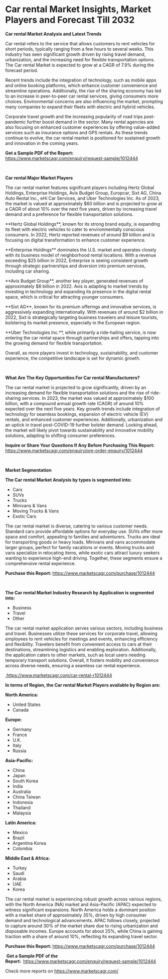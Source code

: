<p><h1>Car rental Market Insights, Market Players and Forecast Till 2032</h1></p><p><strong>Car rental Market Analysis and Latest Trends</strong></p>
<p><p>Car rental refers to the service that allows customers to rent vehicles for short periods, typically ranging from a few hours to several weeks. This industry has seen significant growth driven by rising travel demand, urbanization, and the increasing need for flexible transportation options. The Car rental Market is expected to grow at a CAGR of 7.9% during the forecast period. </p><p>Recent trends include the integration of technology, such as mobile apps and online booking platforms, which enhance customer convenience and streamline operations. Additionally, the rise of the sharing economy has led to an increase in peer-to-peer car rental services, giving consumers more choices. Environmental concerns are also influencing the market, prompting many companies to expand their fleets with electric and hybrid vehicles. </p><p>Corporate travel growth and the increasing popularity of road trips post-pandemic further boost demand in the sector. Many rental agencies are also focusing on enhanced customer experiences by offering value-added services such as insurance options and GPS rentals. As these trends continue to evolve, the car rental market is positioned for sustained growth and innovation in the coming years.</p></p>
<p><strong>Get a Sample PDF of the Report:&nbsp;</strong> <a href="https://www.marketscagr.com/enquiry/request-sample/1012444?utm_campaign=2677&utm_medium=2&utm_source=Github&utm_content=ia&utm_term=06032025&utm_id=car-rental">https://www.marketscagr.com/enquiry/request-sample/1012444</a></p>
<p>&nbsp;</p>
<p><strong>Car rental Major Market Players</strong></p>
<p><p>The car rental market features significant players including Hertz Global Holdings, Enterprise Holdings, Avis Budget Group, Europcar, Sixt AG, China Auto Rental Inc., eHi Car Services, and Uber Technologies Inc. As of 2023, the market is valued at approximately $60 billion and is projected to grow at a CAGR of about 10% over the next five years, driven by increasing travel demand and a preference for flexible transportation solutions.</p><p>**Hertz Global Holdings**, known for its strong brand equity, is expanding its fleet with electric vehicles to cater to environmentally conscious consumers. In 2022, Hertz reported revenues of around $9 billion and is focusing on digital transformation to enhance customer experience.</p><p>**Enterprise Holdings** dominates the U.S. market and operates closely with its business model of neighborhood rental locations. With a revenue exceeding $25 billion in 2022, Enterprise is seeing consistent growth through strategic partnerships and diversion into premium services, including car sharing.</p><p>**Avis Budget Group**, another key player, generated revenues of approximately $8 billion in 2022. Avis is adapting to market trends by investing in technology and expanding its presence in the digital rental space, which is critical for attracting younger consumers.</p><p>**Sixt AG**, known for its premium offerings and innovative services, is aggressively expanding internationally. With revenues of around $2 billion in 2022, Sixt is strategically targeting business travelers and leisure tourists, bolstering its market presence, especially in the European region.</p><p>**Uber Technologies Inc.**, while primarily a ride-hailing service, is now entering the car rental space through partnerships and offers, tapping into the growing demand for flexible transportation.</p><p>Overall, as more players invest in technology, sustainability, and customer experience, the competitive landscape is set for dynamic growth.</p></p>
<p>&nbsp;</p>
<p><strong>What Are The Key Opportunities For Car rental Manufacturers?</strong></p>
<p><p>The car rental market is projected to grow significantly, driven by an increasing demand for flexible transportation solutions and the rise of ride-sharing services. In 2023, the market was valued at approximately $100 billion, with a compound annual growth rate (CAGR) of around 10% expected over the next five years. Key growth trends include integration of technology for seamless bookings, expansion of electric vehicle (EV) rentals, and enhanced customer experiences. Additionally, urbanization and an uptick in travel post-COVID-19 further bolster demand. Looking ahead, the market will likely pivot towards sustainability and innovative mobility solutions, adapting to shifting consumer preferences.</p></p>
<p><strong>Inquire or Share Your Questions If Any Before Purchasing This Report:</strong> <a href="https://www.marketscagr.com/enquiry/pre-order-enquiry/1012444?utm_campaign=2677&utm_medium=2&utm_source=Github&utm_content=ia&utm_term=06032025&utm_id=car-rental">https://www.marketscagr.com/enquiry/pre-order-enquiry/1012444</a></p>
<p>&nbsp;</p>
<p><strong>Market Segmentation</strong></p>
<p><strong>The Car rental Market Analysis by types is segmented into:</strong></p>
<p><ul><li>Cars</li><li>SUVs</li><li>Trucks</li><li>Minivans & Vans</li><li>Moving Trucks & Vans</li><li>Exotic Cars</li></ul></p>
<p><p>The car rental market is diverse, catering to various customer needs. Standard cars provide affordable options for everyday use. SUVs offer more space and comfort, appealing to families and adventurers. Trucks are ideal for transporting goods or heavy loads. Minivans and vans accommodate larger groups, perfect for family vacations or events. Moving trucks and vans specialize in relocating items, while exotic cars attract luxury seekers wanting to experience high-end driving. Together, these segments ensure a comprehensive rental experience.</p></p>
<p><strong>Purchase this Report:&nbsp;</strong><a href="https://www.marketscagr.com/purchase/1012444?utm_campaign=2677&utm_medium=2&utm_source=Github&utm_content=ia&utm_term=06032025&utm_id=car-rental">https://www.marketscagr.com/purchase/1012444</a></p>
<p>&nbsp;</p>
<p><strong>The Car rental Market Industry Research by Application is segmented into:</strong></p>
<p><ul><li>Business</li><li>Travel</li><li>Other</li></ul></p>
<p><p>The car rental market application serves various sectors, including business and travel. Businesses utilize these services for corporate travel, allowing employees to rent vehicles for meetings and events, enhancing efficiency and flexibility. Travelers benefit from convenient access to cars at their destinations, streamlining logistics and enabling exploration. Additionally, the application caters to other markets, such as local users needing temporary transport solutions. Overall, it fosters mobility and convenience across diverse needs, ensuring a seamless car rental experience.</p></p>
<p><a href="https://www.marketscagr.com/car-rental-r1012444?utm_campaign=2677&utm_medium=2&utm_source=Github&utm_content=ia&utm_term=06032025&utm_id=car-rental">&nbsp;https://www.marketscagr.com/car-rental-r1012444</a></p>
<p><strong>In terms of Region, the Car rental Market Players available by Region are:</strong></p>
<p>
    <p> <strong> North America: </strong>
        <ul>
            <li>United States</li>
            <li>Canada</li>
        </ul>
        </p> 
    <p> <strong> Europe: </strong>
        <ul>
            <li>Germany</li>
            <li>France</li>
            <li>U.K.</li>
            <li>Italy</li>
            <li>Russia</li>
        </ul>
        </p> 
    <p> <strong> Asia-Pacific: </strong>
        <ul>
            <li>China</li>
            <li>Japan</li>
            <li>South Korea</li>
            <li>India</li>
            <li>Australia</li>
            <li>China Taiwan</li>
            <li>Indonesia</li>
            <li>Thailand</li>
            <li>Malaysia</li>
        </ul>
        </p> 
    <p> <strong> Latin America: </strong>
        <ul>
            <li>Mexico</li>
            <li>Brazil</li>
            <li>Argentina Korea</li>
            <li>Colombia</li>
        </ul>
        </p> 
    <p> <strong> Middle East & Africa: </strong>
        <ul>
            <li>Turkey</li>
            <li>Saudi</li>
            <li>Arabia</li>
            <li>UAE</li>
            <li>Korea</li>
        </ul>
    </p>
    </p>
<p><p>The car rental market is experiencing robust growth across various regions, with the North America (NA) market and Asia-Pacific (APAC) expected to witness significant expansions. North America holds a dominant position with a market share of approximately 35%, driven by high consumer demand and technological advancements. APAC follows closely, projected to capture around 30% of the market share due to rising urbanization and disposable incomes. Europe accounts for about 25%, while China is gaining traction with a share of around 10%, reflecting its expanding travel sector.</p></p>
<p><strong>Purchase this Report: </strong><a href="https://www.marketscagr.com/purchase/1012444?utm_campaign=2677&utm_medium=2&utm_source=Github&utm_content=ia&utm_term=06032025&utm_id=car-rental">https://www.marketscagr.com/purchase/1012444</a></p>
<p>&nbsp;<strong>Get a Sample PDF of the Report:&nbsp;&nbsp;</strong><a href="https://www.marketscagr.com/enquiry/request-sample/1012444?utm_campaign=2677&utm_medium=2&utm_source=Github&utm_content=ia&utm_term=06032025&utm_id=car-rental">https://www.marketscagr.com/enquiry/request-sample/1012444</a></p>
<p><strong></strong></p>
<p>Check more reports on <a href="https://www.marketscagr.com/?utm_campaign=2677&utm_medium=2&utm_source=Github&utm_content=ia&utm_term=06032025&utm_id=car-rental">https://www.marketscagr.com/</a></p>